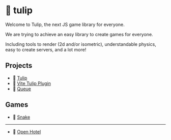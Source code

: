 # 🌷 tulip 

Welcome to Tulip, the next JS game library for everyone.

We are trying to achieve an easy library to create games for everyone.

Including tools to render (2d and/or isometric), understandable physics, easy to create servers, and a lot more!


## Projects

- 🌷 [Tulip](https://github.com/tulipjs/tulip) 
- 💾 [Vite Tulip Plugin](https://github.com/tulipjs/vite-tulip-plugin)
- 🧮 [Queue](https://github.com/tulipjs/queue) 

## Games

- 🐍 [Snake](https://github.com/tulipjs/snake)
---
- 🏨 [Open Hotel](https://github.com/openhotel) 
